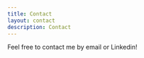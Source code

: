```yaml
---
title: Contact
layout: contact
description: Contact
---
```


Feel free to contact me by email or Linkedin!
